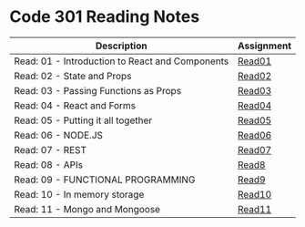 # Code 301 Reading Notes 

|  Description  | Assignment    |
| ----------- | ----------- |
|   Read: 01 - Introduction to React and Components |  [Read01](https://bianqt.github.io/reading-notes/301/read01)    |
|   Read: 02 - State and Props |  [Read02](https://bianqt.github.io/reading-notes/301/read02)    |
|   Read: 03 -  Passing Functions as Props |  [Read03](https://bianqt.github.io/reading-notes/301/read03)    |
|   Read: 04 -  React and Forms |  [Read04](https://bianqt.github.io/reading-notes/301/read04)    |
|   Read: 05 -  Putting it all together |  [Read05](https://bianqt.github.io/reading-notes/301/read05)    |
|   Read: 06 -  NODE.JS |  [Read06](https://bianqt.github.io/reading-notes/301/read06)    |
|   Read: 07 -  REST |  [Read07](https://bianqt.github.io/reading-notes/301/read07)    |
|   Read: 08 -  APIs |  [Read8](https://bianqt.github.io/reading-notes/301/read08)    |
|   Read: 09 -  FUNCTIONAL PROGRAMMING |  [Read9](https://bianqt.github.io/reading-notes/301/read09)    |
|   Read: 10 -  In memory storage |  [Read10](https://bianqt.github.io/reading-notes/301/read10)    |
|   Read: 11 -  Mongo and Mongoose  |  [Read11](https://bianqt.github.io/reading-notes/301/read11)    |
